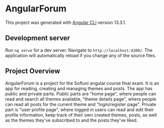 # AngularForum

This project was generated with [Angular CLI](https://github.com/angular/angular-cli) version 13.3.1.

## Development server

Run `ng serve` for a dev server. Navigate to `http://localhost:4200/`. The application will automatically reload if you change any of the source files.

## Project Overview

AngularForum is a project for the Softuni angular course final exam. It is an app for reading, creating and managing themes and posts. The app has public and private parts. 
Public parts are "home page", where people can read and search all themes available, "theme details page", where people can read all posts for the current theme and "login/register page". Private part is "user profile page", where logged in users can read and edit their profile information, keep track of their own created themes, posts, as well as the themes they've subscribed to and the posts they've liked.